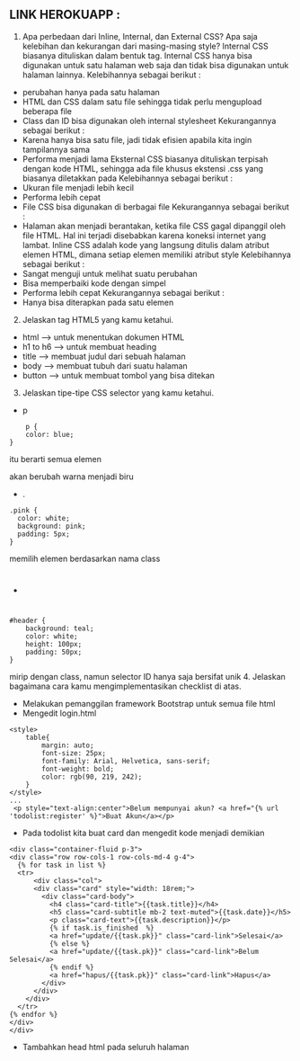 ## LINK HEROKUAPP : 
1. Apa perbedaan dari Inline, Internal, dan External CSS? Apa saja kelebihan dan kekurangan dari masing-masing style?
Internal CSS biasanya dituliskan dalam bentuk tag. Internal CSS hanya bisa digunakan untuk satu halaman web saja dan tidak bisa digunakan untuk halaman lainnya. 
Kelebihannya sebagai berikut :
- perubahan hanya pada satu halaman
- HTML dan CSS dalam satu file sehingga tidak perlu mengupload beberapa file
- Class dan ID bisa digunakan oleh internal stylesheet
Kekurangannya sebagai berikut :
- Karena hanya bisa satu file, jadi tidak efisien apabila kita ingin tampilannya sama
- Performa menjadi lama
Eksternal CSS biasanya dituliskan terpisah dengan kode HTML, sehingga ada file khusus ekstensi .css yang biasanya diletakkan pada <head>
Kelebihannya sebagai berikut :
- Ukuran file menjadi lebih kecil
- Performa lebih cepat
- File CSS bisa digunakan di berbagai file
Kekurangannya sebagai berikut :
- Halaman akan menjadi berantakan, ketika file CSS gagal dipanggil oleh file HTML. Hal ini terjadi disebabkan karena koneksi internet yang lambat.
Inline CSS adalah kode yang langsung ditulis dalam atribut elemen HTML, dimana setiap elemen memiliki atribut style
Kelebihannya sebagai berikut :
- Sangat menguji untuk melihat suatu perubahan
- Bisa memperbaiki kode dengan simpel
- Performa lebih cepat
Kekurangannya sebagai berikut :
- Hanya bisa diterapkan pada satu elemen

2. Jelaskan tag HTML5 yang kamu ketahui.
- html --> untuk menentukan dokumen HTML
- h1 to h6 --> untuk membuat heading
- title --> membuat judul dari sebuah halaman
- body --> membuat tubuh dari suatu halaman
- button --> untuk membuat tombol yang bisa ditekan

3. Jelaskan tipe-tipe CSS selector yang kamu ketahui.
- p
``` 
    p {
    color: blue;
}
```
itu berarti semua elemen <p> akan berubah warna menjadi biru
- .
```
.pink {
  color: white;
  background: pink;
  padding: 5px;
}
```
memilih elemen berdasarkan nama class
- #
```
#header {
    background: teal;
    color: white;
    height: 100px;
    padding: 50px;
}
```
mirip dengan class, namun selector ID hanya saja bersifat unik
4. Jelaskan bagaimana cara kamu mengimplementasikan checklist di atas.
- Melakukan pemanggilan framework Bootstrap untuk semua file html
- Mengedit login.html
```
<style>
    table{
        margin: auto;
        font-size: 25px;
        font-family: Arial, Helvetica, sans-serif;
        font-weight: bold;
        color: rgb(90, 219, 242);
    }
</style>
...
 <p style="text-align:center">Belum mempunyai akun? <a href="{% url 'todolist:register' %}">Buat Akun</a></p>
```
- Pada todolist kita buat card dan mengedit kode menjadi demikian
```
<div class="container-fluid p-3">
<div class="row row-cols-1 row-cols-md-4 g-4">
  {% for task in list %}
  <tr>
      <div class="col">
      <div class="card" style="width: 18rem;">
        <div class="card-body">
          <h4 class="card-title">{{task.title}}</h4>
          <h5 class="card-subtitle mb-2 text-muted">{{task.date}}</h5>
          <p class="card-text">{{task.description}}</p>
          {% if task.is_finished  %}
          <a href="update/{{task.pk}}" class="card-link">Selesai</a>
          {% else %}
          <a href="update/{{task.pk}}" class="card-link">Belum Selesai</a>
          {% endif %}
          <a href="hapus/{{task.pk}}" class="card-link">Hapus</a>
        </div>
      </div>
    </div>
  </tr>
{% endfor %}
</div>
</div>
```
- Tambahkan head html pada seluruh halaman